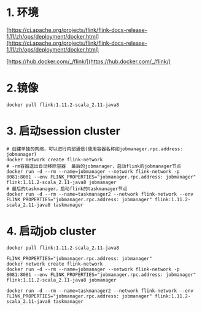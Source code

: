 # 1. 环境

[https://ci.apache.org/projects/flink/flink-docs-release-1.11/zh/ops/deployment/docker.html](https://ci.apache.org/projects/flink/flink-docs-release-1.11/zh/ops/deployment/docker.html)

[https://hub.docker.com/_/flink/](https://hub.docker.com/_/flink/)


# 2.镜像

```
docker pull flink:1.11.2-scala_2.11-java8

```
# 3. 启动session cluster

```
# 创建单独的网络，可以进行内部通信(使用容器名称如jobmanager.rpc.address: jobmanager)
docker network create flink-network
# -rm容器退出自动移除容器  最后的jobmanager，启动flink的jobmanager节点
docker run -d --rm --name=jobmanager --network flink-network -p 8081:8081 --env FLINK_PROPERTIES="jobmanager.rpc.address: jobmanager" flink:1.11.2-scala_2.11-java8 jobmanager
# 最后的taskmanager，启动flink的taskmanager节点
docker run -d --rm --name=taskmanager2 --network flink-network --env FLINK_PROPERTIES="jobmanager.rpc.address: jobmanager" flink:1.11.2-scala_2.11-java8 taskmanager
```
# 4. 启动job cluster


```
docker pull flink:1.11.2-scala_2.11-java8

FLINK_PROPERTIES="jobmanager.rpc.address: jobmanager"
docker network create flink-network
docker run -d --rm --name=jobmanager --network flink-network -p 8081:8081 --env FLINK_PROPERTIES="jobmanager.rpc.address: jobmanager" flink:1.11.2-scala_2.11-java8 jobmanager

docker run -d --rm --name=taskmanager2 --network flink-network --env FLINK_PROPERTIES="jobmanager.rpc.address: jobmanager" flink:1.11.2-scala_2.11-java8 taskmanager

```